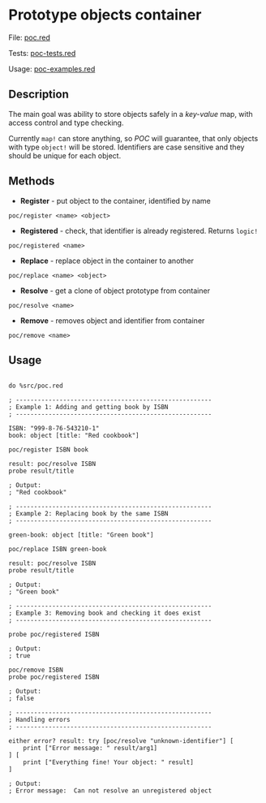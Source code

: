 # Prototype objects container 

File: [poc.red](../src/poc.red)

Tests: [poc-tests.red](../tests/poc-tests.red)

Usage: [poc-examples.red](../examples/poc-examples.red)

## Description

The main goal was ability to store objects safely in a *key-value* map, with access control and type checking. 

Currently `map!` can store anything, so *POC* will guarantee, that only objects with type `object!` will be stored. 
Identifiers are case sensitive and they should be unique for each object.

## Methods

* **Register** - put object to the container, identified by name

```red
poc/register <name> <object> 
```

* **Registered** - check, that identifier is already registered. Returns `logic!`

```red
poc/registered <name>
```

* **Replace** - replace object in the container to another

```red
poc/replace <name> <object>
```

* **Resolve** - get a clone of object prototype from container

```red
poc/resolve <name>
```

* **Remove** - removes object and identifier from container

```red
poc/remove <name>
```

## Usage

```red

do %src/poc.red

; ------------------------------------------------------
; Example 1: Adding and getting book by ISBN
; ------------------------------------------------------
 
ISBN: "999-8-76-543210-1"
book: object [title: "Red cookbook"]

poc/register ISBN book

result: poc/resolve ISBN
probe result/title

; Output:
; "Red cookbook"

; ------------------------------------------------------
; Example 2: Replacing book by the same ISBN
; ------------------------------------------------------
 
green-book: object [title: "Green book"]

poc/replace ISBN green-book

result: poc/resolve ISBN
probe result/title

; Output:
; "Green book"

; ------------------------------------------------------
; Example 3: Removing book and checking it does exist
; ------------------------------------------------------

probe poc/registered ISBN

; Output:
; true

poc/remove ISBN
probe poc/registered ISBN

; Output:
; false

; ------------------------------------------------------
; Handling errors
; ------------------------------------------------------
 
either error? result: try [poc/resolve "unknown-identifier"] [
    print ["Error message: " result/arg1]
] [
    print ["Everything fine! Your object: " result]
]

; Output:
; Error message:  Can not resolve an unregistered object

```